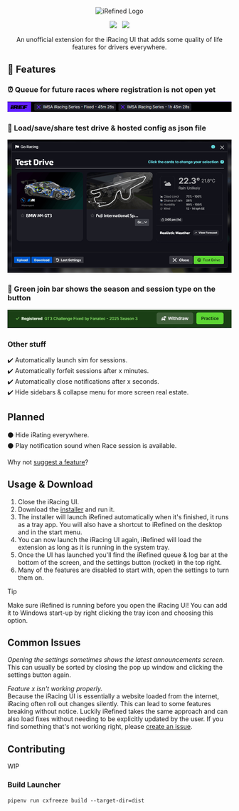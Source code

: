 <p align="center">
  <img width="300" src="https://github.com/jason-murray/irefined/blob/main/extension/src/assets/logo.png?raw=true" alt="iRefined Logo"/>
</p>
<div align="center">
  
[![](https://dcbadge.limes.pink/api/server/hxVf8wcGaV)](https://discord.gg/hxVf8wcGaV) &nbsp; [![](https://img.shields.io/badge/buy_me_a_coffee-FFDD00?style=for-the-badge&logo=buy-me-a-coffee&logoColor=black)](https://buymeacoffee.com/jason_)
  
</div>
<p align="center">
  An unofficial extension for the iRacing UI that adds some quality of life features for drivers everywhere.
</p>

## 🚀 Features

### ⏰ Queue for future races where registration is not open yet

![Queue Bar](readme-files/queue-bar.png)

### 💾 Load/save/share test drive & hosted config as json file

![Save Conditions](readme-files/saving-conditions.gif)

### 🏁 Green join bar shows the season and session type on the button

![Join Bar](readme-files/better-join-bar.png)

### Other stuff

:heavy_check_mark: Automatically launch sim for sessions.  
:heavy_check_mark: Automatically forfeit sessions after x minutes.  
:heavy_check_mark: Automatically close notifications after x seconds.  
:heavy_check_mark: Hide sidebars & collapse menu for more screen real estate.

## Planned

:black_circle: Hide iRating everywhere.  
:black_circle: Play notification sound when Race session is available.

Why not [suggest a feature](https://github.com/jason-murray/irefined/issues/new?template=feature_request.md)?

## Usage & Download

1. Close the iRacing UI.
2. Download the [installer](https://github.com/jason-murray/irefined/releases/latest/download/iRefined-win-Setup.exe) and run it.
3. The installer will launch iRefined automatically when it's finished, it runs as a tray app. You will also have a shortcut to iRefined on the desktop and in the start menu.
4. You can now launch the iRacing UI again, iRefined will load the extension as long as it is running in the system tray.
5. Once the UI has launched you'll find the iRefined queue & log bar at the bottom of the screen, and the settings button (rocket) in the top right.
6. Many of the features are disabled to start with, open the settings to turn them on.

> [!TIP]
> Make sure iRefined is running before you open the iRacing UI! You can add it to Windows start-up by right clicking the tray icon and choosing this option.

## Common Issues

_Opening the settings sometimes shows the latest announcements screen._  
This can usually be sorted by closing the pop up window and clicking the settings button again.

_Feature x isn't working properly._  
Because the iRacing UI is essentially a website loaded from the internet, iRacing often roll out changes silently. This can lead to some features breaking without notice.
Luckily iRefined takes the same approach and can also load fixes without needing to be explicitly updated by the user. If you find something that's not working right, please [create an issue](https://github.com/jason-murray/irefined/issues/new?template=bug_report.md).

## Contributing

WIP

### Build Launcher

`pipenv run cxfreeze build --target-dir=dist`
